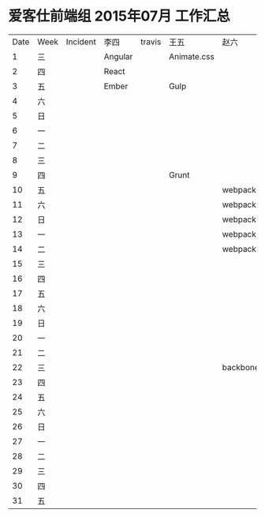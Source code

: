 
  <body>
    <div class="container">
      <h1 class="text-center">爱客仕前端组 <b>2015年07月</b> 工作汇总</h1>
      <table class="table table-bordered table table-hover table-striped">
        <tr>
          <td>Date</td>
          <td>Week</td>
          <td>Incident</td>
          <td>李四</td>
          <td>travis</td>
          <td>王五</td>
          <td>赵六</td>
          <td>张三</td>
        </tr>
        <tr>
          <td>1</td>
          <td>三</td>
          <td></td>
          <td>Angular</td>
          <td></td>
          <td>Animate.css</td>
          <td></td>
          <td>css</td>
        </tr>
        <tr>
          <td>2</td>
          <td>四</td>
          <td></td>
          <td>React</td>
          <td></td>
          <td></td>
          <td></td>
          <td>js</td>
        </tr>
        <tr>
          <td>3</td>
          <td>五</td>
          <td></td>
          <td>Ember</td>
          <td></td>
          <td>Gulp</td>
          <td></td>
          <td>html</td>
        </tr>
        <tr>
          <td>4</td>
          <td>六</td>
          <td></td>
          <td></td>
          <td></td>
          <td></td>
          <td></td>
          <td></td>
        </tr>
        <tr>
          <td>5</td>
          <td>日</td>
          <td></td>
          <td></td>
          <td></td>
          <td></td>
          <td></td>
          <td></td>
        </tr>
        <tr>
          <td>6</td>
          <td>一</td>
          <td></td>
          <td></td>
          <td></td>
          <td></td>
          <td></td>
          <td></td>
        </tr>
        <tr>
          <td>7</td>
          <td>二</td>
          <td></td>
          <td></td>
          <td></td>
          <td></td>
          <td></td>
          <td></td>
        </tr>
        <tr>
          <td>8</td>
          <td>三</td>
          <td></td>
          <td></td>
          <td></td>
          <td></td>
          <td></td>
          <td></td>
        </tr>
        <tr>
          <td>9</td>
          <td>四</td>
          <td></td>
          <td></td>
          <td></td>
          <td>Grunt</td>
          <td></td>
          <td></td>
        </tr>
        <tr>
          <td>10</td>
          <td>五</td>
          <td></td>
          <td></td>
          <td></td>
          <td></td>
          <td>webpack</td>
          <td></td>
        </tr>
        <tr>
          <td>11</td>
          <td>六</td>
          <td></td>
          <td></td>
          <td></td>
          <td></td>
          <td>webpack</td>
          <td></td>
        </tr>
        <tr>
          <td>12</td>
          <td>日</td>
          <td></td>
          <td></td>
          <td></td>
          <td></td>
          <td>webpack</td>
          <td></td>
        </tr>
        <tr>
          <td>13</td>
          <td>一</td>
          <td></td>
          <td></td>
          <td></td>
          <td></td>
          <td>webpack</td>
          <td></td>
        </tr>
        <tr>
          <td>14</td>
          <td>二</td>
          <td></td>
          <td></td>
          <td></td>
          <td></td>
          <td>webpack</td>
          <td></td>
        </tr>
        <tr>
          <td>15</td>
          <td>三</td>
          <td></td>
          <td></td>
          <td></td>
          <td></td>
          <td></td>
          <td></td>
        </tr>
        <tr>
          <td>16</td>
          <td>四</td>
          <td></td>
          <td></td>
          <td></td>
          <td></td>
          <td></td>
          <td></td>
        </tr>
        <tr>
          <td>17</td>
          <td>五</td>
          <td></td>
          <td></td>
          <td></td>
          <td></td>
          <td></td>
          <td></td>
        </tr>
        <tr>
          <td>18</td>
          <td>六</td>
          <td></td>
          <td></td>
          <td></td>
          <td></td>
          <td></td>
          <td></td>
        </tr>
        <tr>
          <td>19</td>
          <td>日</td>
          <td></td>
          <td></td>
          <td></td>
          <td></td>
          <td></td>
          <td></td>
        </tr>
        <tr>
          <td>20</td>
          <td>一</td>
          <td></td>
          <td></td>
          <td></td>
          <td></td>
          <td></td>
          <td></td>
        </tr>
        <tr>
          <td>21</td>
          <td>二</td>
          <td></td>
          <td></td>
          <td></td>
          <td></td>
          <td></td>
          <td></td>
        </tr>
        <tr>
          <td>22</td>
          <td>三</td>
          <td></td>
          <td></td>
          <td></td>
          <td></td>
          <td>backbone</td>
          <td></td>
        </tr>
        <tr>
          <td>23</td>
          <td>四</td>
          <td></td>
          <td></td>
          <td></td>
          <td></td>
          <td></td>
          <td></td>
        </tr>
        <tr>
          <td>24</td>
          <td>五</td>
          <td></td>
          <td></td>
          <td></td>
          <td></td>
          <td></td>
          <td></td>
        </tr>
        <tr>
          <td>25</td>
          <td>六</td>
          <td></td>
          <td></td>
          <td></td>
          <td></td>
          <td></td>
          <td></td>
        </tr>
        <tr>
          <td>26</td>
          <td>日</td>
          <td></td>
          <td></td>
          <td></td>
          <td></td>
          <td></td>
          <td></td>
        </tr>
        <tr>
          <td>27</td>
          <td>一</td>
          <td></td>
          <td></td>
          <td></td>
          <td></td>
          <td></td>
          <td></td>
        </tr>
        <tr>
          <td>28</td>
          <td>二</td>
          <td></td>
          <td></td>
          <td></td>
          <td></td>
          <td></td>
          <td></td>
        </tr>
        <tr>
          <td>29</td>
          <td>三</td>
          <td></td>
          <td></td>
          <td></td>
          <td></td>
          <td></td>
          <td></td>
        </tr>
        <tr>
          <td>30</td>
          <td>四</td>
          <td></td>
          <td></td>
          <td></td>
          <td></td>
          <td></td>
          <td></td>
        </tr>
        <tr>
          <td>31</td>
          <td>五</td>
          <td></td>
          <td></td>
          <td></td>
          <td></td>
          <td></td>
          <td></td>
        </tr>
      </table>
    </div>
  </body>
